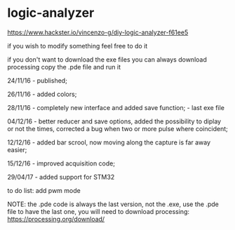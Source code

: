 # logic-analyzer

https://www.hackster.io/vincenzo-g/diy-logic-analyzer-f61ee5

if you wish to modify something feel free to do it

if you don't want to download the exe files you can always download processing copy the .pde file and run it

24/11/16 - published;

26/11/16 - added colors;

28/11/16 - completely new interface and added save function;  - last exe file

04/12/16 - better reducer and save options, added the possibility to diplay or not the times, corrected a bug when two or more pulse where coincident;

12/12/16 - added bar scrool, now moving along the capture is far away easier;

15/12/16 - improved acquisition code;

29/04/17 - added support for STM32





to do list:
add pwm mode

NOTE: the .pde code is always the last version, not the .exe, 
use the .pde file to have the last one, you will need to download processing: https://processing.org/download/
